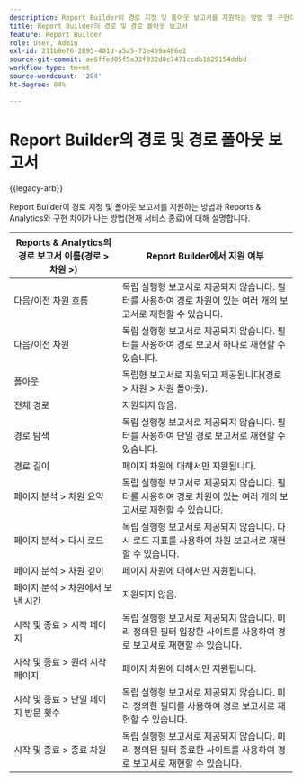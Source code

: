 ```yaml
---
description: Report Builder이 경로 지정 및 폴아웃 보고서를 지원하는 방법 및 구현이 Reports & Analytics와 어떻게 다른지 설명합니다.
title: Report Builder의 경로 및 경로 폴아웃 보고서
feature: Report Builder
role: User, Admin
exl-id: 211b0e76-2895-401d-a5a5-73e459a486e2
source-git-commit: ae6ffed05f5a33f032d0c7471ccdb1029154ddbd
workflow-type: tm+mt
source-wordcount: '294'
ht-degree: 84%

---
```


# Report Builder의 경로 및 경로 폴아웃 보고서

{{legacy-arb}}

Report Builder이 경로 지정 및 폴아웃 보고서를 지원하는 방법과 Reports &amp; Analytics와 구현 차이가 나는 방법(현재 서비스 종료)에 대해 설명합니다.

| Reports &amp; Analytics의 경로 보고서 이름(경로 > 차원 >) | Report Builder에서 지원 여부 |
|--- |--- |
| 다음/이전 차원 흐름 | 독립 실행형 보고서로 제공되지 않습니다. 필터를 사용하여 경로 차원이 있는 여러 개의 보고서로 재현할 수 있습니다. |
| 다음/이전 차원 | 독립 실행형 보고서로 제공되지 않습니다. 필터를 사용하여 경로 보고서 하나로 재현할 수 있습니다. |
| 폴아웃 | 독립형 보고서로 지원되고 제공됩니다(경로 > 차원 > 차원 폴아웃). |
| 전체 경로 | 지원되지 않음. |
| 경로 탐색 | 독립 실행형 보고서로 제공되지 않습니다. 필터를 사용하여 단일 경로 보고서로 재현할 수 있습니다. |
| 경로 길이 | 페이지 차원에 대해서만 지원됩니다. |
| 페이지 분석 > 차원 요약 | 독립 실행형 보고서로 제공되지 않습니다. 필터를 사용하여 경로 차원이 있는 여러 개의 보고서로 재현할 수 있습니다. |
| 페이지 분석 > 다시 로드 | 독립 실행형 보고서로 제공되지 않습니다. 다시 로드 지표를 사용하여 차원 보고서로 재현할 수 있습니다. |
| 페이지 분석 > 차원 깊이 | 페이지 차원에 대해서만 지원됩니다. |
| 페이지 분석 > 차원에서 보낸 시간 | 지원되지 않음. |
| 시작 및 종료 > 시작 페이지 | 독립 실행형 보고서로 제공되지 않습니다. 미리 정의된 필터 입장한 사이트를 사용하여 경로 보고서로 재현할 수 있습니다. |
| 시작 및 종료 > 원래 시작 페이지 | 페이지 차원에 대해서만 지원됩니다. |
| 시작 및 종료 > 단일 페이지 방문 횟수 | 독립 실행형 보고서로 제공되지 않습니다. 미리 정의한 필터를 사용하여 경로 보고서로 재현할 수 있습니다. |
| 시작 및 종료 > 종료 차원 | 독립 실행형 보고서로 제공되지 않습니다. 미리 정의된 필터 종료한 사이트를 사용하여 경로 보고서로 재현할 수 있습니다. |
